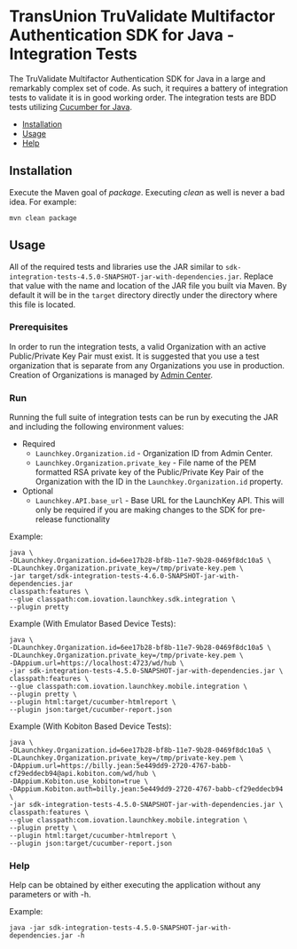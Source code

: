 # TransUnion TruValidate Multifactor Authentication SDK for Java - Integration Tests

The TruValidate Multifactor Authentication SDK for Java in a large and remarkably complex set of code. As such, it requires a battery of integration
tests to validate it is in good working order. The integration tests are BDD tests utilizing
[Cucumber for Java](https://cucumber.io/docs/reference/jvm#java).

  * [Installation](#installation)
  * [Usage](#usage)
  * [Help](#help)


## <a name="installation"></a>Installation

Execute the Maven goal of _package_. Executing _clean_ as well is never a bad idea.  For example:

```
mvn clean package
```

## <a name="usage"></a>Usage

All of the required tests and libraries use the JAR similar to 
`sdk-integration-tests-4.5.0-SNAPSHOT-jar-with-dependencies.jar`. Replace that value with the name and location
of the JAR file you built via Maven. By default it will be in the `target`
directory directly under the directory where this file is located.

### <a name="prerequisites"></a>Prerequisites

In order to run the integration tests, a valid Organization with an active Public/Private Key Pair must exist. It is 
suggested that you use a test organization that is separate from any Organizations you use in production. Creation of
Organizations is managed by [Admin Center](https://admin.launchkey.com).

### <a name="run"></a>Run
  
Running the full suite of integration tests can be run by executing the JAR and including the following environment
values:

* Required
    * `Launchkey.Organization.id` - Organization ID from Admin Center.
    * `Launchkey.Organization.private_key` - File name of the PEM formatted RSA private key of the Public/Private Key Pair
    of the Organization with the ID in the `Launchkey.Organization.id` property.
* Optional
    * `Launchkey.API.base_url` - Base URL for the LaunchKey API. This will only be required if you are making changes
        to the SDK for pre-release functionality 

Example:
```
java \
-DLaunchkey.Organization.id=6ee17b28-bf8b-11e7-9b28-0469f8dc10a5 \
-DLaunchkey.Organization.private_key=/tmp/private-key.pem \
-jar target/sdk-integration-tests-4.6.0-SNAPSHOT-jar-with-dependencies.jar
classpath:features \
--glue classpath:com.iovation.launchkey.sdk.integration \
--plugin pretty
```

Example (With Emulator Based Device Tests):
 
 ```
 java \
 -DLaunchkey.Organization.id=6ee17b28-bf8b-11e7-9b28-0469f8dc10a5 \
 -DLaunchkey.Organization.private_key=/tmp/private-key.pem \
 -DAppium.url=https://localhost:4723/wd/hub \
 -jar sdk-integration-tests-4.5.0-SNAPSHOT-jar-with-dependencies.jar \
 classpath:features \
 --glue classpath:com.iovation.launchkey.mobile.integration \
 --plugin pretty \
 --plugin html:target/cucumber-htmlreport \
 --plugin json:target/cucumber-report.json
 ```

Example (With Kobiton Based Device Tests):

```
java \
-DLaunchkey.Organization.id=6ee17b28-bf8b-11e7-9b28-0469f8dc10a5 \
-DLaunchkey.Organization.private_key=/tmp/private-key.pem \
-DAppium.url=https://billy.jean:5e449dd9-2720-4767-babb-cf29eddecb94@api.kobiton.com/wd/hub \
-DAppium.Kobiton.use_kobiton=true \
-DAppium.Kobiton.auth=billy.jean:5e449dd9-2720-4767-babb-cf29eddecb94 \
-jar sdk-integration-tests-4.5.0-SNAPSHOT-jar-with-dependencies.jar \
classpath:features \
--glue classpath:com.iovation.launchkey.mobile.integration \
--plugin pretty \
--plugin html:target/cucumber-htmlreport \
--plugin json:target/cucumber-report.json
```

### <a name="help"></a>Help
  
Help can be obtained by either executing the application without any parameters or with -h.

Example:
```
java -jar sdk-integration-tests-4.5.0-SNAPSHOT-jar-with-dependencies.jar -h
```
